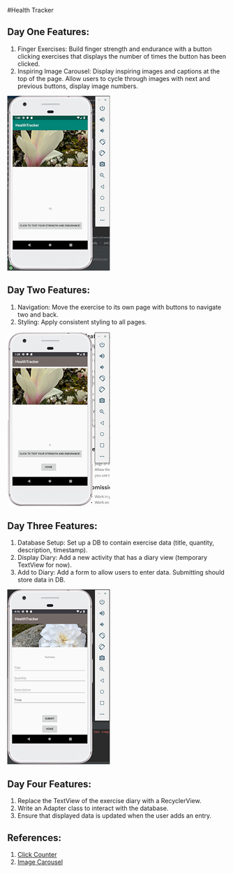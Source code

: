 #Health Tracker 

## Day One Features:
1. Finger Exercises: Build finger strength and endurance with a button clicking exercises that displays the number of times the button has been clicked.
2. Inspiring Image Carousel: Display inspiring images and captions at the top of the page. Allow users to cycle through images with next and previous buttons, display image numbers.

![day 1](app/screenshots/day1.png)

## Day Two Features:
1. Navigation: Move the exercise to its own page with buttons to navigate two and back.
2. Styling: Apply consistent styling to all pages. 

![day 2](app/screenshots/day2.png)

## Day Three Features:
1. Database Setup: Set up a DB to contain exercise data (title, quantity, description, timestamp).
2. Display Diary: Add a new activity that has a diary view (temporary TextView for now).
3. Add to Diary: Add a form to allow users to enter data. Submitting should store data in DB. 

![day 3](app/screenshots/day3.png)

## Day Four Features:
1. Replace the TextView of the exercise diary with a RecyclerView.
2. Write an Adapter class to interact with the database. 
3. Ensure that displayed data is updated when the user adds an entry.

## References:
1. <a href="https://www.4tocode.com/create-button-click-increment-counter-in-android/"> Click Counter </a>
2. <a href="https://github.com/sayyam/carouselview"> Image Carousel </a>